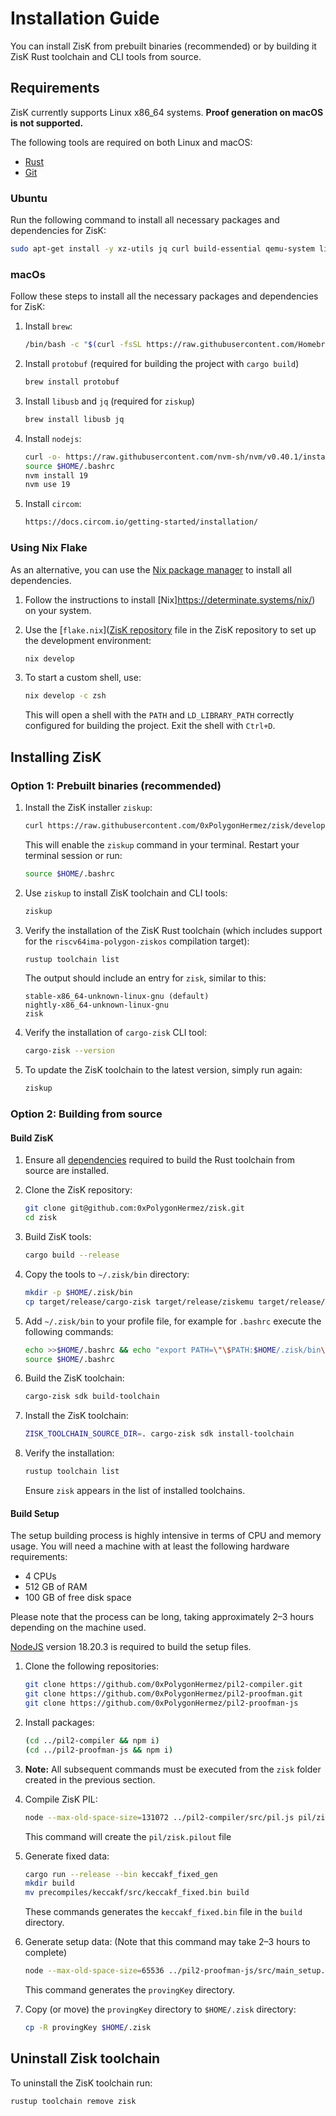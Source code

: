 # Installation Guide

You can install ZisK from prebuilt binaries (recommended) or by building it ZisK Rust toolchain and CLI tools from source.

## Requirements
ZisK currently supports Linux x86_64 systems. **Proof generation on macOS is not supported.**

The following tools are required on both Linux and macOS:
* [Rust](https://www.rust-lang.org/tools/install)
* [Git](https://git-scm.com/book/en/v2/Getting-Started-Installing-Git)

### Ubuntu
Run the following command to install all necessary packages and dependencies for ZisK:
```bash
sudo apt-get install -y xz-utils jq curl build-essential qemu-system libomp-dev libgmp-dev nlohmann-json3-dev protobuf-compiler uuid-dev libgrpc++-dev libsecp256k1-dev libsodium-dev libpqxx-dev nasm
```

### macOs
Follow these steps to install all the necessary packages and dependencies for ZisK:

1. Install `brew`:
    ```bash
    /bin/bash -c "$(curl -fsSL https://raw.githubusercontent.com/Homebrew/install/HEAD/install.sh)"
    ```

2. Install `protobuf` (required for building the project with `cargo build`)
    ```bash
    brew install protobuf
    ```

3. Install `libusb` and `jq` (required for `ziskup`)
    ```bash
    brew install libusb jq
    ```

4. Install `nodejs`:
    ```bash
    curl -o- https://raw.githubusercontent.com/nvm-sh/nvm/v0.40.1/install.sh | bash
    source $HOME/.bashrc
    nvm install 19
    nvm use 19
    ```

5. Install `circom`:
    ```bash
    https://docs.circom.io/getting-started/installation/
    ```

### Using Nix Flake

As an alternative, you can use the [Nix package manager](https://github.com/NixOS/nix) to install all dependencies.

1. Follow the instructions to install [Nix]https://determinate.systems/nix/) on your system.

2. Use the [`flake.nix`]([ZisK repository](https://github.com/0xPolygonHermez/zisk/blob/develop/flake.nix) file in the ZisK repository to set up the development environment:
    ```bash
    nix develop
    ```
3. To start a custom shell, use:
    ```bash
    nix develop -c zsh
    ```

    This will open a shell with the `PATH` and `LD_LIBRARY_PATH` correctly configured for building the project. Exit the shell with `Ctrl+D`.

## Installing ZisK

### Option 1: Prebuilt binaries (recommended)
1. Install the ZisK installer `ziskup`:
    ```bash
    curl https://raw.githubusercontent.com/0xPolygonHermez/zisk/develop/ziskup/install.sh  | bash
    ```

    This will enable the `ziskup` command in your terminal. Restart your terminal session or run:
    ```bash
    source $HOME/.bashrc
    ```

2. Use `ziskup` to install ZisK toolchain and CLI tools:
    ```bash
    ziskup
    ```

3. Verify the installation of the ZisK Rust toolchain (which includes support for the `riscv64ima-polygon-ziskos` compilation target):
    ```bash
    rustup toolchain list
    ```
    The output should include an entry for `zisk`, similar to this:
    ```
    stable-x86_64-unknown-linux-gnu (default)
    nightly-x86_64-unknown-linux-gnu
    zisk
    ```

4. Verify the installation of `cargo-zisk` CLI tool:
    ```bash
    cargo-zisk --version
    ```

5. To update the ZisK toolchain to the latest version, simply run again:
    ```bash
    ziskup
    ```

### Option 2: Building from source

#### Build ZisK

1. Ensure all [dependencies](https://github.com/rust-lang/rust/blob/master/INSTALL.md#dependencies) required to build the Rust toolchain from source are installed.

2. Clone the ZisK repository:
    ```bash
    git clone git@github.com:0xPolygonHermez/zisk.git
    cd zisk
    ```

3. Build ZisK tools:
    ```bash
    cargo build --release
    ```

4. Copy the tools to `~/.zisk/bin` directory:
    ```bash
    mkdir -p $HOME/.zisk/bin
    cp target/release/cargo-zisk target/release/ziskemu target/release/riscv2zisk target/release/libzisk_witness.so $HOME/.zisk/bin
    ```

5. Add `~/.zisk/bin` to your profile file, for example for `.bashrc` execute the following commands:
    ```bash
    echo >>$HOME/.bashrc && echo "export PATH=\"\$PATH:$HOME/.zisk/bin\"" >> $HOME/.bashrc
    source $HOME/.bashrc
    ```

6. Build the ZisK toolchain:
    ```bash
    cargo-zisk sdk build-toolchain
    ```

7. Install the ZisK toolchain:
    ```bash
    ZISK_TOOLCHAIN_SOURCE_DIR=. cargo-zisk sdk install-toolchain
    ```

8. Verify the installation:
    ```bash
    rustup toolchain list
    ```
    Ensure `zisk` appears in the list of installed toolchains.

#### Build Setup
The setup building process is highly intensive in terms of CPU and memory usage. You will need a machine with at least the following hardware requirements:

* 4 CPUs
* 512 GB of RAM
* 100 GB of free disk space

Please note that the process can be long, taking approximately 2–3 hours depending on the machine used.

[NodeJS](https://nodejs.org/en/download) version 18.20.3 is required to build the setup files.

1. Clone the following repositories:
    ```bash
    git clone https://github.com/0xPolygonHermez/pil2-compiler.git
    git clone https://github.com/0xPolygonHermez/pil2-proofman.git
    git clone https://github.com/0xPolygonHermez/pil2-proofman-js
    ```
2. Install packages:
    ```bash
    (cd ../pil2-compiler && npm i)
    (cd ../pil2-proofman-js && npm i)

3. **Note:** All subsequent commands must be executed from the `zisk` folder created in the previous section.

4. Compile ZisK PIL:
    ```bash
    node --max-old-space-size=131072 ../pil2-compiler/src/pil.js pil/zisk.pil -I pil, ../pil2-proofman/pil2-components/lib/std/pil, state-machines, precompiles -o pil/zisk.pilout
    ```

    This command will create the `pil/zisk.pilout` file

5. Generate fixed data:
    ```bash
    cargo run --release --bin keccakf_fixed_gen
    mkdir build
    mv precompiles/keccakf/src/keccakf_fixed.bin build
    ```

    These commands generates the `keccakf_fixed.bin` file in the `build` directory.

6. Generate setup data: (Note that this command may take 2–3 hours to complete)
    ```bash
    node --max-old-space-size=65536 ../pil2-proofman-js/src/main_setup.js -a ./pil/zisk.pilout -b build -i ./build/keccakf_fixed.bin -r
    ```

    This command generates the `provingKey` directory.

7. Copy (or move) the `provingKey` directory to `$HOME/.zisk` directory:

    ```bash
    cp -R provingKey $HOME/.zisk
    ```

## Uninstall Zisk toolchain
To uninstall the ZisK toolchain run:
```bash
rustup toolchain remove zisk
```
